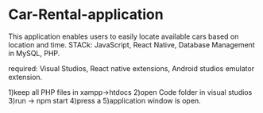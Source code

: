 # Car-Rental-application

This application enables users to easily locate available cars based on location and time. 
STACk: JavaScript, React Native, Database Management in MySQL, PHP.

required: Visual Studios, React native extensions, Android studios emulator extension. 

1)keep all PHP files in xampp->htdocs
2)open Code folder in visual studios 
3)run -> npm start
4)press a 
5)application window is open.
